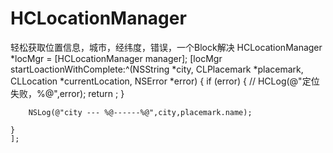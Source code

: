 # HCLocationManager
轻松获取位置信息，城市，经纬度，错误，一个Block解决
    HCLocationManager *locMgr = [HCLocationManager manager];
    [locMgr startLoactionWithComplete:^(NSString *city, CLPlacemark *placemark, CLLocation *currentLocation, NSError *error) {
        if (error) {
            // HCLog(@"定位失败，%@",error);
            return ;
        }
        
        NSLog(@"city --- %@------%@",city,placemark.name);
        
    }
    ];
    
    

